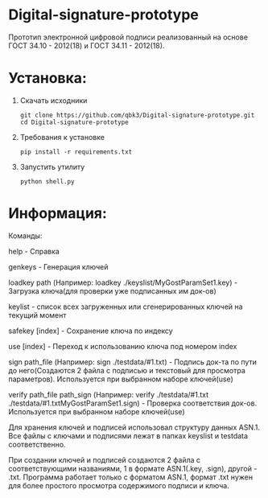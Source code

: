 # Digital-signature-prototype
Прототип электронной цифровой подписи реализованный на основе ГОСТ 34.10 - 2012(18) и ГОСТ 34.11 - 2012(18).

# Установка:
1. Скачать исходники

       git clone https://github.com/qbk3/Digital-signature-prototype.git
       cd Digital-signature-prototype

2. Требования к установке

       pip install -r requirements.txt

3. Запустить утилиту
       
       python shell.py
       
# Информация:

Команды:

help - Справка

genkeys - Генерация ключей

loadkey path (Например: loadkey ./keyslist/MyGostParamSet1.key) - Загрузка ключа(для проверки уже подписанных им док-ов)

keylist - список всех загруженных или сгенерированных ключей на текущий момент

safekey [index] - Сохранение ключа по индексу

use [index] - Переход к использованию ключа под номером index

sign path_file (Например: sign ./testdata/#1.txt) - Подпись док-та по пути до него(Создаются 2 файла с подписью и текстовый для просмотра параметров). Используется при выбранном наборе ключей(use)

verify path_file path_sign (Например: verify ./testdata/#1.txt ./testdata/#1.txtMyGostParamSet1.sign) - Проверка соответствия док-ов. Используется при выбранном наборе ключей(use)

Для хранения ключей и подписей использовал структуру данных ASN.1. Все файлы с ключами и подписями лежат в папках keyslist и testdata соответственно.

При создании ключей и подписей создаются 2 файла с соответствующими названиями, 1 в формате ASN.1(.key, .sign), другой - .txt. Программа работает только с форматом ASN.1, формат .txt нужен для более простого просмотра содержимого подписи и ключа. 
